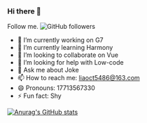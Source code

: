 ### Hi there 👋

Follow me. ![GitHub followers](https://img.shields.io/github/followers/Liaoct)

- 🔭 I’m currently working on G7
- 🌱 I’m currently learning Harmony
- 👯 I’m looking to collaborate on Vue
- 🤔 I’m looking for help with Low-code
- 💬 Ask me about Joke
- 📫 How to reach me: liaoct5486@163.com
- 😄 Pronouns: 17713567330
- ⚡ Fun fact: Shy

[![Anurag's GitHub stats](https://github-readme-stats.vercel.app/api?username=yyx990803)](https://github.com/anuraghazra/github-readme-stats)
